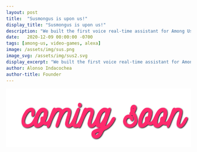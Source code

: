 ```yaml
---
layout: post
title:  "Susmongus is upon us!"
display_title: "Susmongus is upon us!"
description: "We built the first voice real-time assistant for Among Us. Try it out!"
date:   2020-12-09 00:00:00 -0700
tags: [among-us, video-games, alexa]
image: /assets/img/sus.png
image_svg: /assets/img/sus2.svg
display_excerpt: "We built the first voice real-time assistant for Among Us. Try it out!"
author: Alonso Indacochea
author-title: Founder
---
```

<img class="coming-soon" src="/assets/img/coming-soon-css.svg" alt="Coming soon!">